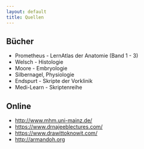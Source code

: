 ```yaml
---
layout: default
title: Quellen
---
```


## Bücher
- Prometheus - LernAtlas der Anatomie (Band 1 - 3) 
- Welsch - Histologie
- Moore - Embryologie
- Silbernagel, Physiologie
- Endspurt - Skripte der Vorklinik
- Medi-Learn - Skriptenreihe

## Online
- http://www.mhm.uni-mainz.de/
- https://www.drnajeeblectures.com/
- https://www.drawittoknowit.com/
- http://armandoh.org
